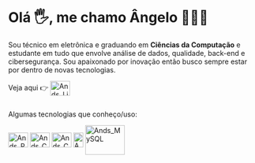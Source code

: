 <h1>Olá 🖐, me chamo Ângelo 👨🏻‍💻</h1>

<p>Sou técnico em eletrônica e graduando em <strong>Ciências da Computação</strong> e estudante em tudo que envolve análise de dados, qualidade, back-end e 
cibersegurança. Sou apaixonado por inovação então busco sempre estar por dentro de novas tecnologias.</p>

<div>
  Veja aqui 👉 <a href="https://www.linkedin.com/in/angelosilvas" target="_blank" rel="noopener noreferrer"><img align="center" alt="Ands_Linkedin" height="30" width="40" src="https://devicon-website.vercel.app/api/linkedin/original.svg"></img></a>
</div>

##
Algumas tecnologias que conheço/uso:
<div style="display: inline_block">
  <img align="center" alt="Ands_Python" height="30" width="40" src="https://devicon-website.vercel.app/api/python/original.svg"></img>
  <img align="center" alt="Ands_Csharp" height="30" width="40" src="https://devicon-website.vercel.app/api/csharp/original.svg"></img>
  <img align="center" alt="Ands_C" height="30" width="40" src="https://devicon-website.vercel.app/api/c/original.svg"></img>
  <img align="center" alt="Ands_PowerBI" height="30" width="20" src="https://github.com/microsoft/PowerBI-Icons/blob/main/PNG/Power-BI.png"></img>
  <img align="center" alt="Ands_MySQL" height="60" width="80" src="https://devicon-website.vercel.app/api/mysql/original-wordmark.svg"></img>
</div>
